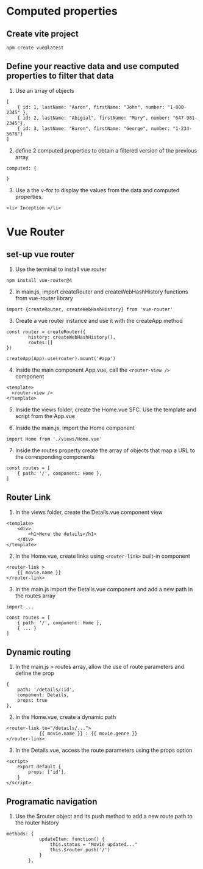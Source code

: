 # Computed properties
## Create vite project
```
npm create vue@latest
```

## Define your reactive data and use computed properties to filter that data
1. Use an array of objects
```
[
    { id: 1, lastName: "Aaron", firstName: "John", number: "1-800-2345" },
    { id: 2, lastName: "Abigial", firstName: "Mary", number: "647-981-2345"},
    { id: 3, lastName: "Baron", firstName: "George", number: "1-234-5678"}
]
```
2. define 2 computed properties to obtain a filtered version of the previous array
```
computed: {
    
}
```

3. Use a the v-for to display the values from the data and computed properties.
```
<li> Inception </li>
```

# Vue Router    

## set-up vue router
1. Use the terminal to install vue router
```
npm install vue-router@4
```
2. In main.js, import createRouter and createWebHashHistory functions from vue-router library
```
import {createRouter, createWebHashHistory} from 'vue-router'
```

3. Create a vue router instance and use it with the createApp method
```
const router = createRouter({
        history: createWebHashHistory(),
        routes:[]
})

createApp(App).use(router).mount('#app')
```
4. Inside the main component App.vue, call the `<router-view />` component
```
<template>
  <router-view /> 
</template>
```

5. Inside the views folder, create the Home.vue SFC. Use the template and script from the App.vue

6. Inside the main.js, import the Home component
```
import Home from './views/Home.vue'
```

7. Inside the routes property create the array of objects that map a URL to the corresponding components
```
const routes = [
    { path: '/', component: Home },
]
```



## Router Link
1. In the views folder, create the Details.vue component view
```
<template>
    <div>
        <h1>Here the details</h1>
    </div>
</template>
```
2. In the Home.vue, create links using `<router-link>` built-in component
```
<router-link >
    {{ movie.name }}
</router-link>
```
3. In the main.js import the Details.vue component and add a new path in the routes array
```
import ...
```
```
const routes = [
    { path: '/', component: Home },
    { ... }
]
```

## Dynamic routing

1. In the main.js > routes array, allow the use of route parameters and define the prop
```
{ 
    path: '/details/:id', 
    component: Details, 
    props: true
},

```
2. In the Home.vue, create a dynamic path
```
<router-link to="/details/...">
            {{ movie.name }} : {{ movie.genre }}
</router-link>
``` 

3. In the Details.vue, access the route parameters using the props option 
```
<script>
    export default {
        props: ['id'],
    }
</script>

```

## Programatic navigation
1. Use the $router object and its push method to add a new route path to the router history
```
methods: {
            updateItem: function() {
                this.status = "Movie updated..."
                this.$router.push('/')
            }
        },
```


